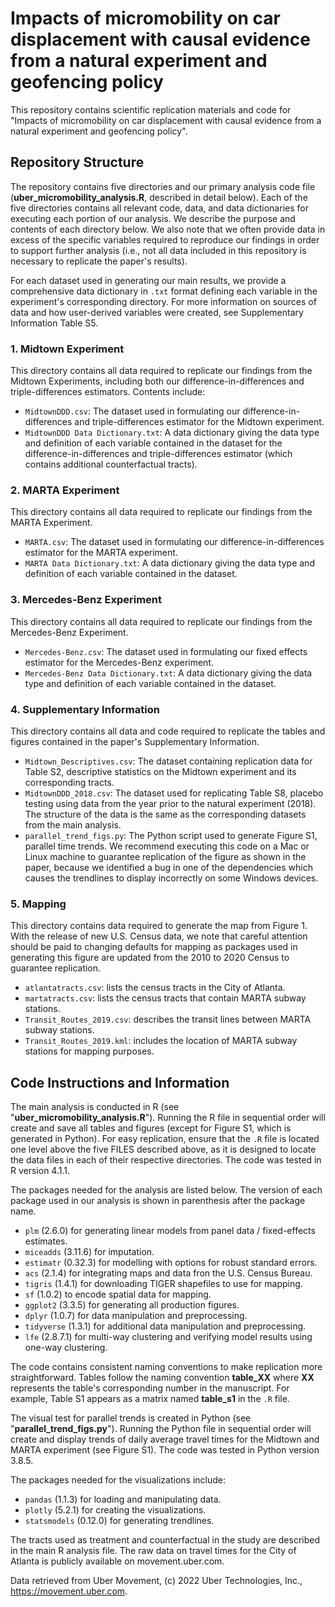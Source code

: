 # Impacts of micromobility on car displacement with causal evidence from a natural experiment and geofencing policy 
This repository contains scientific replication materials and code for "Impacts of micromobility on car displacement with causal evidence from a natural experiment and geofencing policy".

## Repository Structure
The repository contains five directories and our primary analysis code file (**uber_micromobility_analysis.R**, described in detail below). Each of the five directories contains all relevant code, data, and data dictionaries for executing each portion of our analysis. We describe the purpose and contents of each directory below. We also note that we often provide data in excess of the specific variables required to reproduce our findings in order to support further analysis (i.e., not all data included in this repository is necessary to replicate the paper's results). 

For each dataset used in generating our main results, we provide a comprehensive data dictionary in `.txt` format defining each variable in the experiment's corresponding directory. For more information on sources of data and how user-derived variables were created, see Supplementary Information Table S5. 

### 1. Midtown Experiment
This directory contains all data required to replicate our findings from the Midtown Experiments, including both our difference-in-differences and triple-differences estimators. Contents include:
- `MidtownDDD.csv`: The dataset used in formulating our difference-in-differences and triple-differences estimator for the Midtown experiment.
- `MidtownDDD Data Dictionary.txt`: A data dictionary giving the data type and definition of each variable contained in the dataset for the difference-in-differences and triple-differences estimator (which contains additional counterfactual tracts).

### 2. MARTA Experiment
This directory contains all data required to replicate our findings from the MARTA Experiment. 
- `MARTA.csv`: The dataset used in formulating our difference-in-differences estimator for the MARTA experiment. 
- `MARTA Data Dictionary.txt`: A data dictionary giving the data type and definition of each variable contained in the dataset.

### 3. Mercedes-Benz Experiment
This directory contains all data required to replicate our findings from the Mercedes-Benz Experiment. 
- `Mercedes-Benz.csv`: The dataset used in formulating our fixed effects estimator for the Mercedes-Benz experiment. 
- `Mercedes-Benz Data Dictionary.txt`: A data dictionary giving the data type and definition of each variable contained in the dataset.

### 4. Supplementary Information
This directory contains all data and code required to replicate the tables and figures contained in the paper's Supplementary Information. 
- `Midtown_Descriptives.csv`: The dataset containing replication data for Table S2, descriptive statistics on the Midtown experiment and its corresponding tracts. 
- `MidtownDDD_2018.csv`: The dataset used for replicating Table S8, placebo testing using data from the year prior to the natural experiment (2018). The structure of the data is the same as the corresponding datasets from the main analysis.
- `parallel_trend_figs.py`: The Python script used to generate Figure S1, parallel time trends. We recommend executing this code on a Mac or Linux machine to guarantee replication of the figure as shown in the paper, because we identified a bug in one of the dependencies which causes the trendlines to display incorrectly on some Windows devices. 

### 5. Mapping
This directory contains data required to generate the map from Figure 1. With the release of new U.S. Census data, we note that careful attention should be paid to changing defaults for mapping as packages used in generating this figure are updated from the 2010 to 2020 Census to guarantee replication.
- `atlantatracts.csv`: lists the census tracts in the City of Atlanta.
- `martatracts.csv`: lists the census tracts that contain MARTA subway stations.
- `Transit_Routes_2019.csv`: describes the transit lines between MARTA subway stations.
- `Transit_Routes_2019.kml`: includes the location of MARTA subway stations for mapping purposes.

## Code Instructions and Information

The main analysis is conducted in R (see "**uber_micromobility_analysis.R**"). Running the R file in sequential order will create and save all tables and figures (except for Figure S1, which is generated in Python). For easy replication, ensure that the `.R` file is located one level above the five FILES described above, as it is designed to locate the data files in each of their respective directories. The code was tested in R version 4.1.1.

The packages needed for the analysis are listed below. The version of each package used in our analysis is shown in parenthesis after the package name.
- `plm` (2.6.0) for generating linear models from panel data / fixed-effects estimates.
- `miceadds` (3.11.6) for imputation.
- `estimatr` (0.32.3) for modelling with options for robust standard errors.
- `acs` (2.1.4) for integrating maps and data fron the U.S. Census Bureau. 
- `tigris` (1.4.1) for downloading TIGER shapefiles to use for mapping.
- `sf` (1.0.2) to encode spatial data for mapping.
- `ggplot2` (3.3.5) for generating all production figures.
- `dplyr` (1.0.7) for data manipulation and preprocessing. 
- `tidyverse` (1.3.1) for additional data manipulation and preprocessing.
- `lfe` (2.8.7.1) for multi-way clustering and verifying model results using one-way clustering.

The code contains consistent naming conventions to make replication more straightforward. Tables follow the naming convention **table_XX** where **XX** represents the table's corresponding number in the manuscript. For example, Table S1 appears as a matrix named **table_s1** in the `.R` file.
 
The visual test for parallel trends is created in Python (see "**parallel_trend_figs.py**"). Running the Python file in sequential order will create and display trends of daily average travel times for the Midtown and MARTA experiment (see Figure S1). The code was tested in Python version 3.8.5. 

The packages needed for the visualizations include:
- `pandas` (1.1.3) for loading and manipulating data.
- `plotly` (5.2.1) for creating the visualizations.
- `statsmodels` (0.12.0) for generating trendlines.

The tracts used as treatment and counterfactual in the study are described in the main R analysis file. The raw data on travel times for the City of Atlanta is publicly available on movement.uber.com. 

Data retrieved from Uber Movement, (c) 2022 Uber Technologies, Inc., https://movement.uber.com. 
